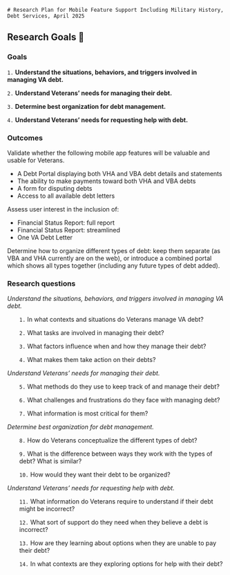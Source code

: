 	# Research Plan for Mobile Feature Support Including Military History, Debt Services, April 2025

## Research Goals 🥅	

### Goals

`1.` **Understand the situations, behaviors, and triggers involved in managing VA debt.**

`2.` **Understand Veterans’ needs for managing their debt.**

`3.` **Determine best organization for debt management.** 

`4.` **Understand Veterans’ needs for requesting help with debt.**
  
### Outcomes

Validate whether the following mobile app features will be valuable and usable for Veterans.
* A Debt Portal displaying both VHA and VBA debt details and statements
* The ability to make payments toward both VHA and VBA debts
* A form for disputing debts
* Access to all available debt letters

Assess user interest in the inclusion of:
* Financial Status Report: full report
* Financial Status Report: streamlined
* One VA Debt Letter

Determine how to organize different types of debt: keep them separate (as VBA and VHA currently are on the web), or introduce a combined portal which shows all types together (including any future types of debt added).





### Research questions

_Understand the situations, behaviors, and triggers involved in managing VA debt._
<div style="margin-left: 28px;">

`1.` In what contexts and situations do Veterans manage VA debt?

`2.` What tasks are involved in managing their debt?

`3.` What factors influence when and how they manage their debt?

`4.` What makes them take action on their debts?
</div>

_Understand Veterans’ needs for managing their debt._
<div style="margin-left: 28px;">

`5.` What methods do they use to keep track of and manage their debt?

`6.` What challenges and frustrations do they face with managing debt?

`7.` What information is most critical for them?
</div>

_Determine best organization for debt management._
<div style="margin-left: 28px;">

`8.` How do Veterans conceptualize the different types of debt?

`9.` What is the difference between ways they work with the types of debt? What is similar?

`10.` How would they want their debt to be organized?
</div>

_Understand Veterans’ needs for requesting help with debt._
<div style="margin-left: 28px;">

`11.` What information do Veterans require to understand if their debt might be incorrect?

`12.` What sort of support do they need when they believe a debt is incorrect?

`13.` How are they learning about options when they are unable to pay their debt?

`14.` In what contexts are they exploring options for help with their debt?
</div>

